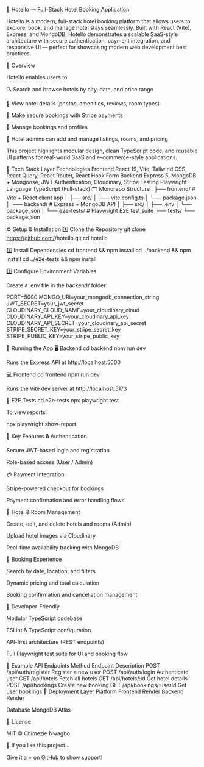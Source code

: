 🏨 Hotello — Full-Stack Hotel Booking Application

Hotello is a modern, full-stack hotel booking platform that allows users to explore, book, and manage hotel stays seamlessly.
Built with React (Vite), Express, and MongoDB, Hotello demonstrates a scalable SaaS-style architecture with secure authentication, payment integration, and responsive UI — perfect for showcasing modern web development best practices.

🚀 Overview

Hotello enables users to:

🔍 Search and browse hotels by city, date, and price range

🏨 View hotel details (photos, amenities, reviews, room types)

📅 Make secure bookings with Stripe payments

👤 Manage bookings and profiles

🧾 Hotel admins can add and manage listings, rooms, and pricing

This project highlights modular design, clean TypeScript code, and reusable UI patterns for real-world SaaS and e-commerce-style applications.

🧱 Tech Stack
Layer	Technologies
Frontend	React 19, Vite, Tailwind CSS, React Query, React Router, React Hook Form
Backend	Express 5, MongoDB + Mongoose, JWT Authentication, Cloudinary, Stripe
Testing	Playwright
Language	TypeScript (Full-stack)
🗂️ Monorepo Structure
.
├── frontend/        # Vite + React client app
│   ├── src/
│   ├── vite.config.ts
│   └── package.json
│
├── backend/         # Express + MongoDB API
│   ├── src/
│   ├── .env
│   └── package.json
│
└── e2e-tests/       # Playwright E2E test suite
    ├── tests/
    └── package.json

⚙️ Setup & Installation
1️⃣ Clone the Repository
git clone https://github.com/<your-username>/hotello.git
cd hotello

2️⃣ Install Dependencies
cd frontend && npm install
cd ../backend && npm install
cd ../e2e-tests && npm install

3️⃣ Configure Environment Variables

Create a .env file in the backend/ folder:

PORT=5000
MONGO_URI=your_mongodb_connection_string
JWT_SECRET=your_jwt_secret
CLOUDINARY_CLOUD_NAME=your_cloudinary_cloud
CLOUDINARY_API_KEY=your_cloudinary_api_key
CLOUDINARY_API_SECRET=your_cloudinary_api_secret
STRIPE_SECRET_KEY=your_stripe_secret_key
STRIPE_PUBLIC_KEY=your_stripe_public_key

🧠 Running the App
🖥️ Backend
cd backend
npm run dev


Runs the Express API at http://localhost:5000

💻 Frontend
cd frontend
npm run dev


Runs the Vite dev server at http://localhost:5173

🧪 E2E Tests
cd e2e-tests
npx playwright test


To view reports:

npx playwright show-report

🧩 Key Features
🔒 Authentication

Secure JWT-based login and registration

Role-based access (User / Admin)

💳 Payment Integration

Stripe-powered checkout for bookings

Payment confirmation and error handling flows

🏨 Hotel & Room Management

Create, edit, and delete hotels and rooms (Admin)

Upload hotel images via Cloudinary

Real-time availability tracking with MongoDB

🧭 Booking Experience

Search by date, location, and filters

Dynamic pricing and total calculation

Booking confirmation and cancellation management

🧰 Developer-Friendly

Modular TypeScript codebase

ESLint & TypeScript configuration

API-first architecture (REST endpoints)

Full Playwright test suite for UI and booking flow

🧩 Example API Endpoints
Method	Endpoint	Description
POST	/api/auth/register	Register a new user
POST	/api/auth/login	Authenticate user
GET	/api/hotels	Fetch all hotels
GET	/api/hotels/:id	Get hotel details
POST	/api/bookings	Create new booking
GET	/api/bookings/:userId	Get user bookings
🧱 Deployment
Layer	Platform
Frontend	Render
Backend	Render

Database	MongoDB Atlas

📜 License

MIT © Chimezie Nwagbo

🌟 If you like this project...

Give it a ⭐ on GitHub to show support!

